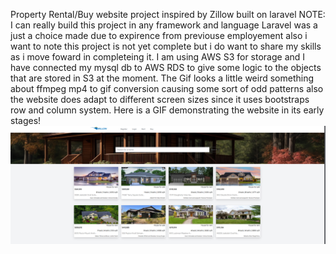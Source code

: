 Property Rental/Buy website project  inspired by Zillow built on laravel 
NOTE: I can really build this project in any framework and language Laravel was a just a choice made due to expirence from 
previouse employement also i want to note this project is not yet complete but i do want to share my skills as i 
move foward in completeing it.
I am using AWS S3 for storage and I have connected my mysql db to AWS RDS to give some logic to the objects that are stored in S3
at the moment. 
The Gif looks a little weird something about ffmpeg mp4 to gif conversion causing some sort of odd patterns also the website does adapt 
to different screen sizes since it uses bootstraps row and column system. 
Here is a GIF demonstrating the website in its early stages!
![Willow Preview](demoImages/WilloDemo1.png)

